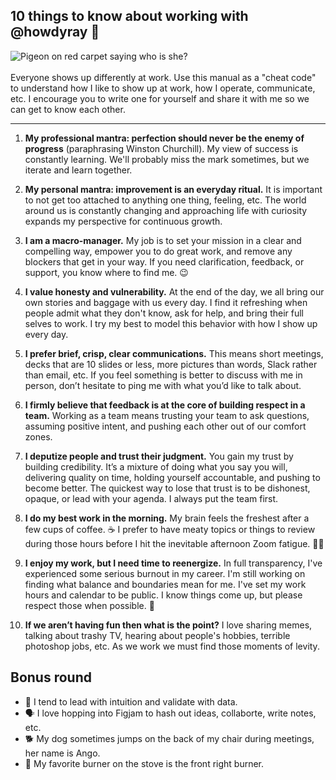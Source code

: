 ## 10 things to know about working with @howdyray 🤠 

![Pigeon on red carpet saying who is she?](https://user-images.githubusercontent.com/3454298/171913619-57890257-3c7a-4b6e-9e2a-fd21ecd1cb29.jpg)
<br>
<br>
Everyone shows up differently at work. Use this manual as a "cheat code" to understand how I like to show up at work, how I operate, communicate, etc. I encourage you to write one for yourself and share it with me so we can get to know each other. 

***  

1. **My professional mantra: perfection should never be the enemy of progress** (paraphrasing Winston Churchill). My view of success is constantly learning. We'll probably miss the mark sometimes, but we iterate and learn together.

2. **My personal mantra: improvement is an everyday ritual.** It is important to not get too attached to anything one thing, feeling, etc. The world around us is constantly changing and approaching life with curiosity expands my perspective for continuous growth.

3. **I am a macro-manager.** My job is to set your mission in a clear and compelling way, empower you to do great work, and remove any blockers that get in your way. If you need clarification, feedback, or support, you know where to find me. 😉 

4. **I value honesty and vulnerability.** At the end of the day, we all bring our own stories and baggage with us every day. I find it refreshing when people admit what they don't know, ask for help, and bring their full selves to work. I try my best to model this behavior with how I show up every day.

5. **I prefer brief, crisp, clear communications.** This means short meetings, decks that are 10 slides or less, more pictures than words, Slack rather than email, etc. If you feel something is better to discuss with me in person, don’t hesitate to ping me with what you’d like to talk about. 

6. **I firmly believe that feedback is at the core of building respect in a team.** Working as a team means trusting your team to ask questions, assuming positive intent, and pushing each other out of our comfort zones.

7. **I deputize people and trust their judgment.** You gain my trust by building credibility. It’s a mixture of doing what you say you will, delivering quality on time, holding yourself accountable, and pushing to become better. The quickest way to lose that trust is to be dishonest, opaque, or lead with your agenda. I always put the team first.

8. **I do my best work in the morning.** My brain feels the freshest after a few cups of coffee. ☕ I prefer to have meaty topics or things to review during those hours before I hit the inevitable afternoon Zoom fatigue. 😵‍💫 


9. **I enjoy my work, but I need time to reenergize.** In full transparency, I've experienced some serious burnout in my career. I'm still working on finding what balance and boundaries mean for me. I've set my work hours and calendar to be public. I know things come up, but please respect those when possible. 💖


10. **If we aren’t having fun then what is the point?** I love sharing memes, talking about trashy TV, hearing about people's hobbies, terrible photoshop jobs, etc. As we work we must find those moments of levity.


## Bonus round 
* 🧠 I tend to lead with intuition and validate with data.
* 🗣️ I love hopping into Figjam to hash out ideas, collaborte, write notes, etc.
* 🐕 My dog sometimes jumps on the back of my chair during meetings, her name is Ango.
* 🍳 My favorite burner on the stove is the front right burner. 

